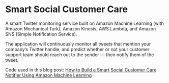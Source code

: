 # Smart Social Customer Care

A smart Twitter monitoring service built on Amazon Machine Learning (with Amazon Mechanical Turk), Amazon Kinesis, AWS Lambda, and Amazon SNS (Simple Notification Service).

The application will continuously monitor all tweets that mention your company’s Twitter handle, and predict whether or not your customer support team should reach out to the sender — then notify them of the tweet.

Code used in this blog post: [How to Build a Smart Social Customer Care Notifier Using Amazon Machine Learning](https://10xnation.com/social-customer-care-amazon-machine-learning/)
